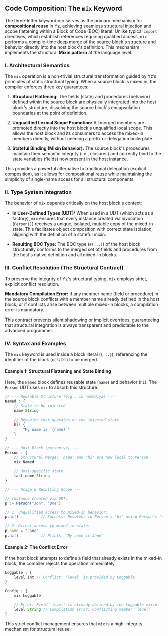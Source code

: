 ## Code Composition: The `mix` Keyword

The three-letter keyword `mix` serves as the primary mechanism for **compositional reuse** in Yz, achieving seamless structural injection and scope flattening within a Block of Code (BOC) literal. Unlike typical `import` directives, which establish references requiring qualified access, `mix` performs a compile-time deep merge of the source block's structure and behavior directly into the host block's definition. This mechanism implements the structural **Mixin pattern** at the language level.  

### I. Architectural Semantics

The `mix` operation is a non-trivial structural transformation guided by Yz’s principles of static structural typing. When a source block is mixed in, the compiler enforces three key guarantees:  

1. **Structural Flattening:** The fields (state) and procedures (behavior) defined within the source block are physically integrated into the host block's structure, dissolving the source block's encapsulation boundaries at the point of definition.
    
2. **Unqualified Lexical Scope Promotion:** All merged members are promoted directly into the host block's unqualified local scope. This allows the host block and its consumers to access the mixed-in members directly, without needing a prefix or delegation boilerplate.
    
3. **Stateful Binding (Mixin Behavior):** The source block's procedures maintain their semantic integrity (i.e., closures) and correctly bind to the state variables (fields) now present in the host instance.  
    

This provides a powerful alternative to traditional delegation (explicit composition), as it allows for compositional reuse while maintaining the simplicity of single-name access for all structural components.

### II. Type System Integration

The behavior of `mix` depends critically on the host block's context:

- **In User-Defined Types (UDT):** When used in a UDT (which acts as a factory), `mix` ensures that every instance created via invocation (`Person()`) receives a unique, isolated, mutable copy of the mixed-in state. This facilitates object composition with correct state isolation, aligning with the definition of a stateful mixin.  
    
- **Resulting BOC Type:** The BOC type (`#(...)`) of the host block structurally conforms to the merged set of fields and procedures from the host's native definition and all mixed-in blocks.
    

### III. Conflict Resolution (The Structural Contract)

To preserve the integrity of Yz's structural typing, `mix` employs strict, explicit conflict resolution.

**Mandatory Compilation Error:** If any member name (field or procedure) in the source block conflicts with a member name already defined in the host block, or if conflicts arise between multiple mixed-in blocks, a compilation error is mandatory.

This contract prevents silent shadowing or implicit overrides, guaranteeing that structural integration is always transparent and predictable to the advanced programmer.

### IV. Syntax and Examples

The `mix` keyword is used inside a block literal (`{...}`), referencing the identifier of the block (or UDT) to be merged.

#### Example 1: Structural Flattening and State Binding

Here, the `Named` block defines reusable state (`name`) and behavior (`hi`). The `Person` UDT uses `mix` to absorb this structure.


```js
// --- Reusable Structure (e.g., in named.yz) ---
Named : {
    // State to be injected
    name String 
    
    // Behavior that operates on the injected state
    hi: {
        "My name is `{name}`"
    }
}

// --- Host Block (person.yz) ---
Person : {
    // Structural Merge: 'name' and 'hi' are now local to Person
    mix Named 
    
    // Host-specific state
    last_name String
}

// --- Usage & Resulting Scope ---

// Instance created via UDT:
p := Person("Jon", "Doe") 

// 1. Unqualified access to mixed-in behavior:
p.hi()          // Success: Resolves to Person's 'hi' using Person's 'name' state. 

// 2. Direct access to mixed-in state:
p.name = "Jane" 
p.hi()          // Prints: "My name is Jane"
```

#### Example 2: The Conflict Error

If the host block attempts to define a field that already exists in the mixed-in block, the compiler rejects the operation immediately.


```js
Loggable : {
    level Int // Conflict: 'level' is provided by Loggable
}

Config : {
    mix Loggable 
    
    // Error: Field 'level' is already defined by the Loggable mixin.
    level String // Compilation Error: Conflicting member 'level'
}
```

This strict conflict management ensures that `mix` is a high-integrity mechanism for structural reuse.